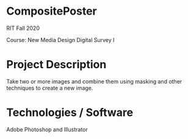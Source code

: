 # CompositePoster

RIT Fall 2020

Course: New Media Design Digital Survey I

# Project Description

Take two or more images and combine them using masking and other techniques to create a new image.

# Technologies / Software

Adobe Photoshop and Illustrator
